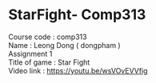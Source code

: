 # StarFight- Comp313
Course code : comp313 <br />
Name : Leong Dong ( dongpham ) <br />
Assignment 1 <br />
Title of game : Star Fight <br />
Video link : https://youtu.be/wsVOvEVVfig
 
